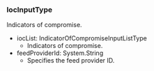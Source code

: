 ### IocInputType
Indicators of compromise.

- iocList: IndicatorOfCompromiseInputListType
  - Indicators of compromise.
- feedProviderId: System.String
  - Specifies the feed provider ID.
